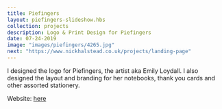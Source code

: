 ```yaml
---
title: Piefingers
layout: piefingers-slideshow.hbs
collection: projects
description: Logo & Print Design for Piefingers
date: 07-24-2019
image: "images/piefingers/4265.jpg" 
next: "https://www.nickhalstead.co.uk/projects/landing-page"
---
```

I designed the logo for Piefingers, the artist aka Emily Loydall. I also designed the layout and branding for her notebooks, thank you cards and other assorted stationery. 

Website: [here](https://www.piefingers.net/)

